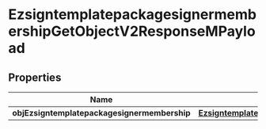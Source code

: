 

# EzsigntemplatepackagesignermembershipGetObjectV2ResponseMPayload

## Properties

Name | Type | Description | Notes
------------ | ------------- | ------------- | -------------
**objEzsigntemplatepackagesignermembership** | [**EzsigntemplatepackagesignermembershipResponseCompound**](EzsigntemplatepackagesignermembershipResponseCompound.md) |  | 




